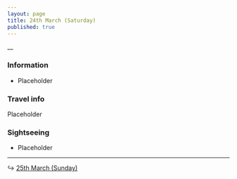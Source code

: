 ```yaml
---
layout: page
title: 24th March (Saturday)
published: true
---
```

__

### Information

- Placeholder

### Travel info

Placeholder

### Sightseeing

- Placeholder

<hr>

↪ [25th March (Sunday)](/days/week2/mar)
